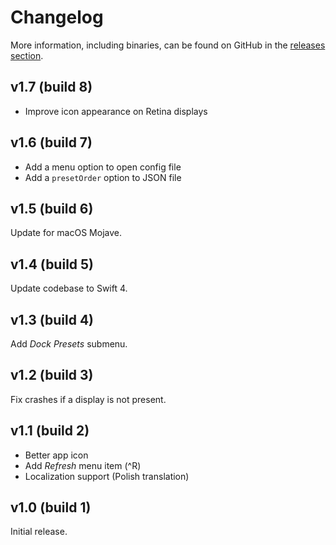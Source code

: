 Changelog
=========

More information, including binaries, can be found on GitHub in the [releases section](https://github.com/Kwpolska/DisplayMenu/releases).

v1.7 (build 8)
--------------

* Improve icon appearance on Retina displays

v1.6 (build 7)
--------------

* Add a menu option to open config file
* Add a `presetOrder` option to JSON file

v1.5 (build 6)
--------------

Update for macOS Mojave.

v1.4 (build 5)
--------------

Update codebase to Swift 4.

v1.3 (build 4)
--------------

Add *Dock Presets* submenu.

v1.2 (build 3)
--------------

Fix crashes if a display is not present.

v1.1 (build 2)
--------------

* Better app icon
* Add *Refresh* menu item (^R)
* Localization support (Polish translation)

v1.0 (build 1)
--------------

Initial release.
